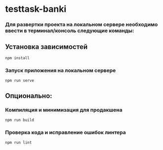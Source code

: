 # testtask-banki

### Для развертки проекта на локальном сервере необходимо ввести в терминал/консоль следующие команды:

## Установка зависимостей
```
npm install
```

### Запуск приложения на локальном сервере
```
npm run serve
```



## Опционально:

### Компиляция и минимизация для продакшена
```
npm run build
```

### Проверка кода и исправление ошибок линтера
```
npm run lint
```

